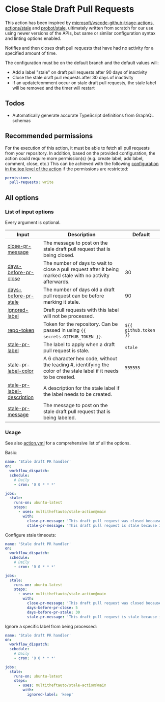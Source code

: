 # Close Stale Draft Pull Requests

This action has been inspired by [microsoft/vscode-github-triage-actions](https://github.com/microsoft/vscode-github-triage-actions), [actions/stale](https://github.com/actions/stale) and [probot/stale](https://github.com/probot/stale), ultimately written from scratch for our use using newer versions of the APIs, but same or similar configuration syntax and linting options enabled.

Notifies and then closes draft pull requests that have had no activity for a specified amount of time.

The configuration must be on the default branch and the default values will:

- Add a label "stale" on draft pull requests after 90 days of inactivity
- Close the stale draft pull requests after 30 days of inactivity
- If an update/comment occur on stale draft pull requests, the stale label will be removed and the timer will restart

## Todos

- Automatically generate accurate TypeScript definitions from GraphQL schemas

## Recommended permissions

For the execution of this action, it must be able to fetch all pull requests from your repository.
In addition, based on the provided configuration, the action could require more permission(s) (e.g. create label, add label, comment, close, etc.)
This can be achieved with the following [configuration in the top level of the action](https://docs.github.com/en/actions/reference/workflow-syntax-for-github-actions#permissions) if the permissions are restricted:

```yaml
permissions:
  pull-requests: write
```

## All options

### List of input options

Every argument is optional.

| Input                                                     | Description                                                                                                        | Default               |
| --------------------------------------------------------- | ------------------------------------------------------------------------------------------------------------------ | --------------------- |
| [close-pr-message](#close-pr-message)                     | The message to post on the stale draft pull request that is being closed.                                          |                       |
| [days-before-pr-close](#days-before-pr-close)             | The number of days to wait to close a pull request after it being marked stale with no activity afterwards.        | 30                    |
| [days-before-pr-stale](#days-before-pr-stale)             | The number of days old a draft pull request can be before marking it stale.                                        | 90                    |
| [ignored-label](#ignored-label)                           | Draft pull requests with this label will not be processed.                                                         |                       |
| [repo-token](#repo-token)                                 | Token for the repository. Can be passed in using `{{ secrets.GITHUB_TOKEN }}`.                                     | `${{ github.token }}` |
| [stale-pr-label](#stale-pr-label)                         | The label to apply when a draft pull request is stale.                                                             | `stale`               |
| [stale-pr-label-color](#stale-pr-label-color)             | A 6 character hex code, without the leading #, identifying the color of the stale label if it needs to be created. | `555555`              |
| [stale-pr-label-description](#stale-pr-label-description) | A description for the stale label if the label needs to be created.                                                |                       |
| [stale-pr-message](#stale-pr-message)                     | The message to post on the stale draft pull request that is being labeled.                                         |                       |

### Usage

See also [action.yml](./action.yml) for a comprehensive list of all the options.

Basic:

```yaml
name: 'Stale draft PR handler'
on:
  workflow_dispatch:
  schedule:
    # Daily
    - cron: '0 0 * * *'

jobs:
  stale:
    runs-on: ubuntu-latest
    steps:
      - uses: multitheftauto/stale-action@main
        with:
          close-pr-message: 'This draft pull request was closed because it has been marked stale for 30 days with no activity.'
          stale-pr-message: 'This draft pull request is stale because it has been open for at least 90 days with no activity. Please continue on your draft pull request or it will be closed in 30 days automatically.'
```

Configure stale timeouts:

```yaml
name: 'Stale draft PR handler'
on:
  workflow_dispatch:
  schedule:
    # Daily
    - cron: '0 0 * * *'

jobs:
  stale:
    runs-on: ubuntu-latest
    steps:
      - uses: multitheftauto/stale-action@main
        with:
          close-pr-message: 'This draft pull request was closed because it has been marked stale for 5 days with no activity.'
          days-before-pr-close: 5
          days-before-pr-stale: 30
          stale-pr-message: 'This draft pull request is stale because it has been open for at least 30 days with no activity. Please continue on your draft pull request or it will be closed in 5 days automatically.'
```

Ignore a specific label from being processed:

```yaml
name: 'Stale draft PR handler'
on:
  workflow_dispatch:
  schedule:
    # Daily
    - cron: '0 0 * * *'

jobs:
  stale:
    runs-on: ubuntu-latest
    steps:
      - uses: multitheftauto/stale-action@main
        with:
          ignored-label: 'keep'
```
